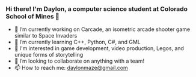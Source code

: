 ### Hi there! I'm Daylon, a computer science student at Colorado School of Mines 👋

- 🔭 I’m currently working on Carcade, an isometric arcade shooter game similar to Space Invaders
- 🌱 I’m currently learning C++, Python, C#, and GML
- 👀 I'm interested in game development, video production, Legos, and unique forms of storytelling
- 👯 I’m looking to collaborate on anything with a team!
- 📫 How to reach me: daylonmaze@gmail.com
